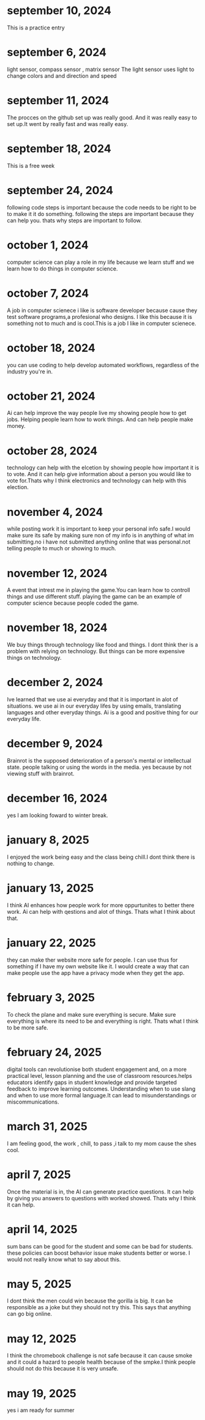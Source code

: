 # september 10, 2024
This is a practice entry

# september 6, 2024
light sensor, compass sensor , matrix sensor
The light sensor uses light to change colors and and direction and speed

# september 11, 2024
The procces on the github set up was really good. And it was really easy to set up.It went by really fast and was really easy. 

# september 18, 2024
This is a free week

# september 24, 2024
following code steps is important because the code needs to be right to be to make it it do something. following the steps are important because they can help you. thats why steps are important to follow.

# october 1, 2024
computer science can play a role in my life because we learn stuff and we learn how to do things in computer science.

# october 7, 2024
A job in computer scienece i like is software developer because cause they test software programs,a profesional who designs. I like this because it is something not to much and is cool.This is a job I like in computer scienece.

# october 18, 2024
you can use coding to help develop automated workflows, regardless of the industry you're in. 

# october 21, 2024
Ai can help improve the way people live my showing people how to get jobs. Helping people learn how to work things. And can help people make money.

# october 28, 2024
technology can help with the elcetion by showing people how important it is to vote. And it can help give information about a person you would like to vote for.Thats why I think electronics and technology can help with this election.

# november 4, 2024
while posting work it is important to keep your personal info safe.I would make sure its safe by making sure non of my info is in anything of what im submitting.no i have not submitted anything online that was personal.not telling people to much or showing to much.

# november 12, 2024
A event that intrest me in playing the game.You can learn how to controll things and use different stuff. playing the game can be an example of computer science because people coded the game.

# november 18, 2024 
We buy things through technology like food and things. I dont think ther is a problem with relying on technology. But things can be more expensive things on technology.

# december 2, 2024
Ive learned that we use ai everyday and that it is important in alot of situations. we use ai in our everyday lifes by using emails, translating languages and other everyday things. Ai is a good and positive thing for our everyday life.

# december 9, 2024 
Brainrot is the supposed deterioration of a person's mental or intellectual state. people talking or using the words in the media. yes because by not viewing stuff with brainrot.

# december 16, 2024
yes I am looking foward to winter break.

# january 8, 2025
I enjoyed the work being easy and the class being chill.I dont think there is nothing to change.

# january 13, 2025
I think AI enhances how people work for more oppurtunites to better there work. Ai can help with qestions and alot of things. Thats what I think about that.

# january 22, 2025
they can make ther website more safe for people. I can use thus for something if I have my own website like it. I would create a way that can make people use the app have a privacy mode when they get the app.

# february 3, 2025
To check the plane and make sure everything is secure. Make sure everything is where its need to be and everything is right. Thats what I think to be more safe.

# february 24, 2025
digital tools can revolutionise both student engagement and, on a more practical level, lesson planning and the use of classroom resources.helps educators identify gaps in student knowledge and provide targeted feedback to improve learning outcomes. Understanding when to use slang and when to use more formal language.It can lead to misunderstandings or miscommunications.

# march 31, 2025
I am feeling good, the work , chill, to pass ,i talk to my mom cause the shes cool.

# april 7, 2025
Once the material is in, the AI can generate practice questions. It can help by giving you answers to questions with worked showed. Thats why I think it can help.

# april 14, 2025
sum bans can be good for the student and some can be bad for students. these policies can boost behavior issue make students better or worse. I would not really know what to say about this.

# may 5, 2025
I dont think the men could win because the gorilla is big. It can be responsible as a joke but they should not try this. This says that anything can go big online.

# may 12, 2025
I think the chromebook challenge is not safe because it can cause smoke and it could a hazard to people health because of the smpke.I think people should not do this because it is very unsafe.

# may 19, 2025
yes i am ready for summer
